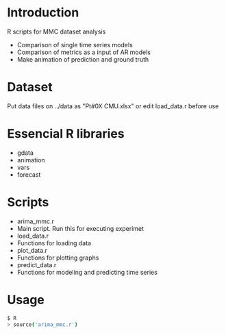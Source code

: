 # Introduction
R scripts for MMC dataset analysis

- Comparison of single time series models
- Comparison of metrics as a input of AR models
- Make animation of prediction and ground truth

# Dataset
Put data files on ../data as "Pt#0X CMU.xlsx" or edit load_data.r before use

# Essencial R libraries
- gdata
- animation
- vars
- forecast

# Scripts
- arima_mmc.r
 - Main script. Run this for executing experimet
- load_data.r
 - Functions for loading data
- plot_data.r
 - Functions for plotting graphs
- predict_data.r
 - Functions for modeling and predicting time series

# Usage
```sh
$ R
> source('arima_mmc.r')
```
